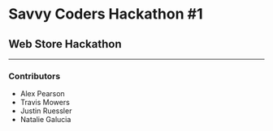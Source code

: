 # Savvy Coders Hackathon \#1
## Web Store Hackathon

---

### Contributors
+ Alex Pearson
+ Travis Mowers
+ Justin Ruessler
+ Natalie Galucia